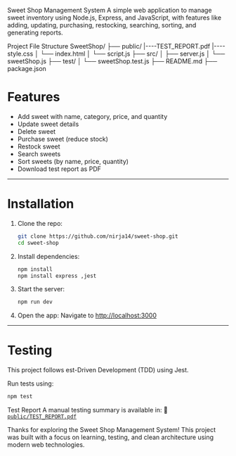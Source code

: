  Sweet Shop Management System
A simple web application to manage sweet inventory using Node.js, Express, and  JavaScript, with features like adding, updating, purchasing, restocking, searching, sorting, and generating reports.

Project File Structure
SweetShop/
├── public/
|----TEST_REPORT.pdf
|----style.css
│ └── index.html
│ └── script.js
├── src/
│ ├── server.js
│ └── sweetShop.js
├── test/
│ └── sweetShop.test.js
├── README.md
├── package.json


# Features

-  Add sweet with name, category, price, and quantity
-  Update sweet details
-  Delete sweet
-  Purchase sweet (reduce stock)
-  Restock sweet
-  Search sweets
-  Sort sweets (by name, price, quantity)
-  Download test report as PDF

---

# Installation

1. Clone the repo:
   ```bash
   git clone https://github.com/nirja14/sweet-shop.git
   cd sweet-shop
   
2. Install dependencies:
   ```bash
   npm install
   npm install express ,jest
   ```
3. Start the server:
   ```bash
   npm run dev
   ```
4. Open the app: 
   Navigate to [http://localhost:3000](http://localhost:3000)

---

# Testing

This project follows est-Driven Development (TDD) using Jest.

Run tests using:
```bash
npm test
```
 Test Report
A manual testing summary is available in:
📄 [`public/TEST_REPORT.pdf`](public/TEST_REPORT.pdf)

Thanks for exploring the Sweet Shop Management System!
This project was built with a focus on learning, testing, and clean architecture using modern web technologies.

